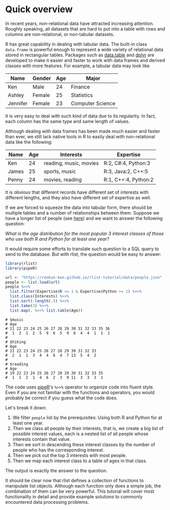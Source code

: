

# Quick overview

In recent years, non-relational data have attracted increasing attention. Roughly speaking, all datasets that are hard to put into a table with rows and columns are non-relational, or non-tabular datasets.

R has great capability in dealing with tabular data. The built-in class `data.frame` is powerful enough to represent a wide variety of relational data stored in rectangular tables. Packages such as [data.table](https://github.com/Rdatatable/data.table) and [dplyr](https://github.com/hadley/dplyr) are developed to make it easier and faster to work with data frames and derived classes with more features. For example, a tabular data may look like

| Name |  Gender | Age | Major |
|------|---------|-----|-------|
| Ken | Male | 24 | Finance |
| Ashley | Female | 25 | Statistics |
| Jennifer | Female | 23 | Computer Science |

It is very easy to deal with such kind of data due to its regularity. In fact, each column has the same type and same length of values.

Although dealing with data frames has been made much easier and faster than ever, we still lack native tools in R to easily deal with non-relational data like the following:

| Name | Age | Interests | Expertise |
|------|-----|----------|----------|
| Ken | 24 | reading, music, movies | R:2, C#:4, Python:3 |
| James | 25 | sports, music | R:3, Java:2, C++:5 |
| Penny | 24 | movies, reading | R:1, C++:4, Python:2 |

It is obvious that different records have different set of interests with different lengths, and they also have different set of expertise as well.

If we are forced to squeeze the data into tabular form, there should be multiple tables and a number of relationships between them. Suppose we have a longer list of people (see [here](../data/people.json)) and we want to answer the following question:

*What is the age distribution for the most popular 3 interest classes of those who use both R and Python for at least one year?*

It would require some efforts to translate such question to a SQL query to send to the database. But with rlist, the question would be easy to answer:


```r
library(rlist)
library(pipeR)

url <- "https://renkun-ken.github.io/rlist-tutorial/data/people.json"
people <- list.load(url)
people %>>%
  list.filter(Expertise$R >= 1 & Expertise$Python >= 1) %>>%
  list.class(Interests) %>>%
  list.sort(-length(.)) %>>%
  list.take(3) %>>%
  list.map(. %>>% list.table(Age))
```

```
# $music
# Age
# 21 22 23 24 25 26 27 28 29 30 31 32 33 35 36 
#  1  2  1  2  5  9  6  5  9  6  4  4  1  1  1 
# 
# $hiking
# Age
# 21 22 23 24 25 26 27 28 29 30 31 32 33 
#  2  1  1  3  4  4  6  4  7 13  5  4  2 
# 
# $reading
# Age
# 19 22 23 24 25 26 27 28 29 30 31 32 33 35 
#  1  1  2  1  4  6  2  3  9 11  3  3  3  1
```

The code uses [pipeR](/pipeR)'s `%>>%` operator to organize code into fluent style. Even if you are not familiar with the functions and operators, you would probably be correct if you guess what the code does.

Let's break it down:

1. We filter `people` list by the prerequisites: Using both R and Python  for at least one year.
2. Then we class all people by their interests, that is, we create a big list of possible interest values, each is a nested list of all people whose interests contain that value.
3. Then we sort in descending these interest classes by the number of people who has the corresponding interest.
4. Then we pick out the top 3 interests with most people.
5. Then we map each interest class to a table of ages in that class.

The output is exactly the answer to the question.

It should be clear now that rlist defines a collection of functions to manipulate list objects. Although each function only does a simple job, the combination of them can be very powerful. This tutorial will cover most functionality in detail and provide example solutions to commonly encountered data processing problems.
